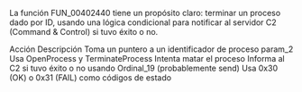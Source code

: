 La función FUN_00402440 tiene un propósito claro: terminar un proceso dado por ID, usando una lógica condicional para notificar al servidor C2 (Command & Control) si tuvo éxito o no.

Acción	Descripción
Toma un puntero a un identificador de proceso	param_2
Usa OpenProcess y TerminateProcess	Intenta matar el proceso
Informa al C2 si tuvo éxito o no	usando Ordinal_19 (probablemente send)
Usa 0x30 (OK) o 0x31 (FAIL)	como códigos de estado
